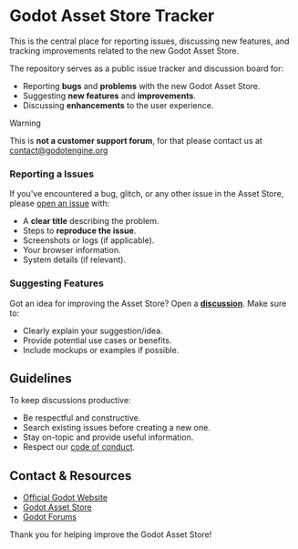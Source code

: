 # Godot Asset Store Tracker

This is the central place for reporting issues, discussing new features, and tracking improvements related to the new Godot Asset Store.

The repository serves as a public issue tracker and discussion board for:
- Reporting **bugs** and **problems** with the new Godot Asset Store.
- Suggesting **new features** and **improvements**.
- Discussing **enhancements** to the user experience.

> [!WARNING] 
> This is **not a customer support forum**, for that please contact us at [contact@godotengine.org](contact@godotengine.org)

### Reporting a Issues
If you've encountered a bug, glitch, or any other issue in the Asset Store, please [open an issue](https://github.com/godotengine/godot-asset-store-tracker/issues/new) with:
- A **clear title** describing the problem.
- Steps to **reproduce the issue**.
- Screenshots or logs (if applicable).
- Your browser information.
- System details (if relevant).

### Suggesting Features
Got an idea for improving the Asset Store? Open a [**discussion**](https://github.com/godotengine/godot-asset-store-tracker/discussions).
Make sure to:
- Clearly explain your suggestion/idea.
- Provide potential use cases or benefits.
- Include mockups or examples if possible.

## Guidelines
To keep discussions productive:
- Be respectful and constructive.
- Search existing issues before creating a new one.
- Stay on-topic and provide useful information.
- Respect our [code of conduct](https://godotengine.org/code-of-conduct/).

## Contact & Resources
- [Official Godot Website](https://godotengine.org/)
- [Godot Asset Store](https://store-beta.godotengine.org)
- [Godot Forums](https://forum.godotengine.org/)

Thank you for helping improve the Godot Asset Store!
